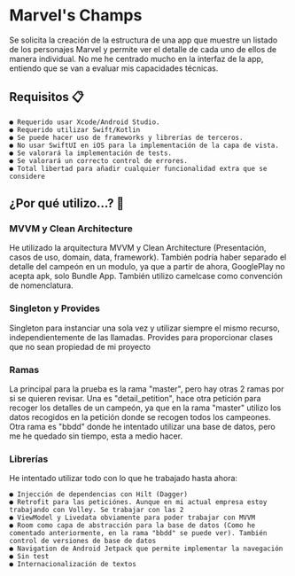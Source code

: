 # Marvel's Champs

Se solicita la creación de la estructura de una app que muestre un listado de los
personajes Marvel y permite ver el detalle de cada uno de ellos de manera
individual. No me he centrado mucho en la interfaz de la app, entiendo que se van a evaluar mis capacidades técnicas.


## Requisitos 📋

    ● Requerido usar Xcode/Android Studio.
    ● Requerido utilizar Swift/Kotlin
    ● Se puede hacer uso de frameworks y librerías de terceros.
    ● No usar SwiftUI en iOS para la implementación de la capa de vista.
    ● Se valorará la implementación de tests.
    ● Se valorará un correcto control de errores.
    ● Total libertad para añadir cualquier funcionalidad extra que se considere

## ¿Por qué utilizo...? 🔧

### MVVM y Clean Architecture

He utilizado la arquitectura MVVM y Clean Architecture (Presentación, casos de uso, domain, data, framework). También podría haber separado el detalle del campeón en un modulo,
 ya que a partir de ahora, GooglePlay no acepta apk, solo Bundle App. También utilizo camelcase como convención de nomenclatura.
 
### Singleton y Provides
Singleton para instanciar una sola vez y utilizar siempre el mismo recurso, independientemente de las llamadas.
Provides para proporcionar clases que no sean propiedad de mi proyecto 

### Ramas

La principal para la prueba es la rama "master", pero hay otras 2 ramas por si se quieren revisar. Una es "detail_petition", hace otra petición para recoger los detalles
de un campeón, ya que en la rama "master" utilizo los datos recogidos en la petición donde se recogen todos los campeones. Otra rama es "bbdd" donde he intentado utilizar
una base de datos, pero me he quedado sin tiempo, esta a medio hacer.

###  Librerías

He intentado utilizar todo con lo que he trabajado hasta ahora:

    ● Injección de dependencias con Hilt (Dagger)
    ● Retrofit para las peticiónes. Aunque en mi actual empresa estoy trabajando con Volley. Se trabajar con las 2
    ● ViewModel y Livedata obviamente para poder trabajar con MVVM
    ● Room como capa de abstracción para la base de datos (Como he comentado anteriormente, en la rama "bbdd" se puede ver). También control de versiones de base de datos
    ● Navigation de Android Jetpack que permite implementar la navegación
    ● Sin test 
    ● Internacionalización de textos